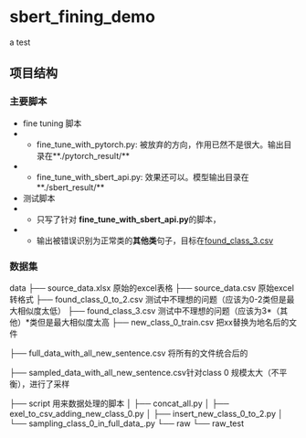 # sbert_fining_demo
a test


## 项目结构
### 主要脚本
- fine tuning 脚本
 -   - fine_tune_with_pytorch.py: 被放弃的方向，作用已然不是很大。输出目录在**./pytorch_result/**
 -   - fine_tune_with_sbert_api.py: 效果还可以。模型输出目录在**./sbert_result/**
- 测试脚本
-  - 只写了针对 **fine_tune_with_sbert_api.py**的脚本，
-  - 输出被错误识别为正常类的**其他类**句子，目标在[found_class_3.csv](/home/mia/Documents/python/ai/sbert_fining_demo/data/found_class_3.csv)
### 数据集
data
├── source_data.xlsx        原始的excel表格
├── source_data.csv         原始excel转格式
├── found_class_0_to_2.csv  测试中不理想的问题（应该为0-2类但是最大相似度太低）
├── found_class_3.csv       测试中不理想的问题（应该为3*（其他）*类但是最大相似度太高
├── new_class_0_train.csv   把xx替换为地名后的文件

├── full_data_with_all_new_sentence.csv 将所有的文件统合后的

├── sampled_data_with_all_new_sentence.csv针对class 0 规模太大（不平衡），进行了采样


├── script      用来数据处理的脚本
│ ├── concat_all.py
│ ├── exel_to_csv_adding_new_class_0.py
│ ├── insert_new_class_0_to_2.py
│ └── sampling_class_0_in_full_data_.py
└── raw
  └── raw_test